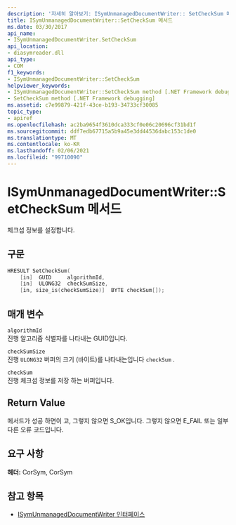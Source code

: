 ```yaml
---
description: '자세히 알아보기: ISymUnmanagedDocumentWriter:: SetCheckSum 메서드'
title: ISymUnmanagedDocumentWriter::SetCheckSum 메서드
ms.date: 03/30/2017
api_name:
- ISymUnmanagedDocumentWriter.SetCheckSum
api_location:
- diasymreader.dll
api_type:
- COM
f1_keywords:
- ISymUnmanagedDocumentWriter::SetCheckSum
helpviewer_keywords:
- ISymUnmanagedDocumentWriter::SetCheckSum method [.NET Framework debugging]
- SetCheckSum method [.NET Framework debugging]
ms.assetid: c7e99879-421f-43ce-b193-34733cf30085
topic_type:
- apiref
ms.openlocfilehash: ac2ba9654f3610dca333cf0e06c20696cf31bd1f
ms.sourcegitcommit: ddf7edb67715a5b9a45e3dd44536dabc153c1de0
ms.translationtype: MT
ms.contentlocale: ko-KR
ms.lasthandoff: 02/06/2021
ms.locfileid: "99710090"
---
```

# <a name="isymunmanageddocumentwritersetchecksum-method"></a>ISymUnmanagedDocumentWriter::SetCheckSum 메서드

체크섬 정보를 설정합니다.  
  
## <a name="syntax"></a>구문  
  
```cpp  
HRESULT SetCheckSum(  
    [in]  GUID     algorithmId,  
    [in]  ULONG32  checkSumSize,  
    [in, size_is(checkSumSize)]  BYTE checkSum[]);  
```  
  
## <a name="parameters"></a>매개 변수  

 `algorithmId`  
 진행 알고리즘 식별자를 나타내는 GUID입니다.  
  
 `checkSumSize`  
 진행 `ULONG32` 버퍼의 크기 (바이트)를 나타내는입니다 `checkSum` .  
  
 `checkSum`  
 진행 체크섬 정보를 저장 하는 버퍼입니다.  
  
## <a name="return-value"></a>Return Value  

 메서드가 성공 하면이 고, 그렇지 않으면 S_OK입니다. 그렇지 않으면 E_FAIL 또는 일부 다른 오류 코드입니다.  
  
## <a name="requirements"></a>요구 사항  

 **헤더:** CorSym, CorSym  
  
## <a name="see-also"></a>참고 항목

- [ISymUnmanagedDocumentWriter 인터페이스](isymunmanageddocumentwriter-interface.md)
